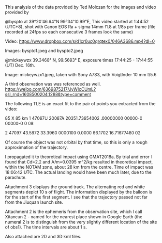 This analysis of the data provided by Ted Molczan for the images and video provided by 

@byspto at 39°20'46.64"N  99°34'10.99"E, This video started at 1:44:52 (UTC+8), shot with Canon EOS Ra + sigma 14mm f1.8 at 1/8s per frame (file recorded at 24fps so each consecutive 3 frames look the same)

Video:
https://www.dropbox.com/s/d1cr0uc0qrqtex0/046A3686.mp4?dl=0

Images:
byspto1.jpeg and byspto2.jpeg

@mickeywzx 39.3466° N, 99.5693° E, exposure times 17:44:25 - 17:44:55 (UT) Dec. 16th.

Image:
mickeywzx1.jpeg, taken with Sony A7S3, with Voigtlnder 10 mm f/5.6

A third observation was was referenced as well.  https://weibo.com/6369875217/JyWIcCUmL?ssl_rnd=1608500204.1288&type=comment

The following TLE is an exact fit to the pair of points you extracted from the video:

85 X 85 km
1 47097U 20087A   20351.73954002  .00000000  00000-0  00000-0 0    08

2 47097  43.5872  33.3960 0000100   0.0000  66.1702 16.71677480    02

Of course the object was not orbital by that time, so this is only a rough approximation of the trajectory.

I propagated it to theoretical impact using GMAT2018a. By trial and error I found that Cd=2.2 and A/m=0.0395 m^2/kg resulted in theoretical impact, within the NOTAM zone, about 28 km from the centre. Time of impact was 18:06:42 UTC. The actual landing would have been much later, due to the parachute.

Attachment 3 displays the ground track. The alternating red and white segments depict 10 s of flight. The information displayed by the balloon is for the start of the first segment. I see that the trajectory passed not far from the Jiuquan launch site.

Attachment 2 is the ephemeris from the observation site, which I call Xitancun 2 - named for the nearest place shown in Google Earth (the numeral 2 is to distinguish from the very slightly different location of the site of obs1). The time intervals are about 1 s.

Also attached are 2D and 3D kml files.

